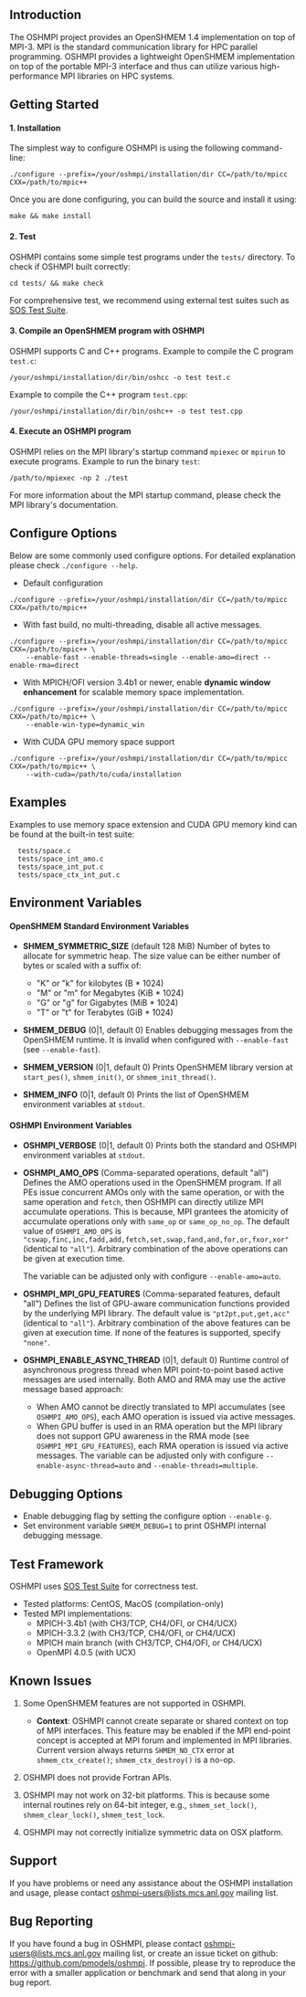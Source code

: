 ## Introduction
The OSHMPI project provides an OpenSHMEM 1.4 implementation on top of MPI-3.
MPI is the standard communication library for HPC parallel programming. OSHMPI
provides a lightweight OpenSHMEM implementation on top of the portable MPI-3
interface and thus can utilize various high-performance MPI libraries on
HPC systems.


## Getting Started
#### 1. Installation
The simplest way to configure OSHMPI is using the following command-line:
```
./configure --prefix=/your/oshmpi/installation/dir CC=/path/to/mpicc CXX=/path/to/mpic++
```
Once you are done configuring, you can build the source and install it using:
```
make && make install
```

#### 2. Test
OSHMPI contains some simple test programs under the `tests/` directory. To check
if OSHMPI built correctly:
```
cd tests/ && make check
```
For comprehensive test, we recommend using external test suites such as
[SOS Test Suite](https://github.com/openshmem-org/tests-sos).

#### 3. Compile an OpenSHMEM program with OSHMPI
OSHMPI supports C and C++ programs. Example to compile the C program `test.c`:
```
/your/oshmpi/installation/dir/bin/oshcc -o test test.c
```
Example to compile the C++ program `test.cpp`:
```
/your/oshmpi/installation/dir/bin/oshc++ -o test test.cpp
```

#### 4. Execute an OSHMPI program
OSHMPI relies on the MPI library's startup command `mpiexec` or `mpirun`
to execute programs. Example to run the binary `test`:
```
/path/to/mpiexec -np 2 ./test
```
For more information about the MPI startup command, please check the MPI
library's documentation.


## Configure Options

Below are some commonly used configure options. For detailed explanation
please check `./configure --help`.

- Default configuration
```
./configure --prefix=/your/oshmpi/installation/dir CC=/path/to/mpicc CXX=/path/to/mpic++
```

- With fast build, no multi-threading, disable all active messages.
```
./configure --prefix=/your/oshmpi/installation/dir CC=/path/to/mpicc CXX=/path/to/mpic++ \
    --enable-fast --enable-threads=single --enable-amo=direct --enable-rma=direct
```

- With MPICH/OFI version 3.4b1 or newer, enable
  **dynamic window enhancement** for scalable memory space implementation.
```
./configure --prefix=/your/oshmpi/installation/dir CC=/path/to/mpicc CXX=/path/to/mpic++ \
    --enable-win-type=dynamic_win
```

- With CUDA GPU memory space support
```
./configure --prefix=/your/oshmpi/installation/dir CC=/path/to/mpicc CXX=/path/to/mpic++ \
    --with-cuda=/path/to/cuda/installation
```

## Examples

Examples to use memory space extension and CUDA GPU memory kind can be found at the
built-in test suite:
```
  tests/space.c
  tests/space_int_amo.c
  tests/space_int_put.c
  tests/space_ctx_int_put.c
```

## Environment Variables
#### OpenSHMEM Standard Environment Variables
  - **SHMEM_SYMMETRIC_SIZE** (default 128 MiB)
      Number of bytes to allocate for symmetric heap. The size value can be
      either number of bytes or scaled with a suffix of:
      + "K" or "k" for kilobytes (B * 1024)
      + "M" or "m" for Megabytes (KiB * 1024)
      + "G" or "g" for Gigabytes (MiB * 1024)
      + "T" or "t" for Terabytes (GiB * 1024)
  - **SHMEM_DEBUG** (0|1, default 0)
      Enables debugging messages from the OpenSHMEM runtime. It is
      invalid when configured with `--enable-fast` (see `--enable-fast`).

  - **SHMEM_VERSION** (0|1, default 0)
      Prints OpenSHMEM library version at `start_pes()`, `shmem_init()`,
      or `shmem_init_thread()`.

  - **SHMEM_INFO** (0|1, default 0)
      Prints the list of OpenSHMEM environment variables at `stdout`.

#### OSHMPI Environment Variables
  - **OSHMPI_VERBOSE** (0|1, default 0)
      Prints both the standard and OSHMPI environment variables at `stdout`.

  - **OSHMPI_AMO_OPS**  (Comma-separated operations, default "all")
      Defines the AMO operations used in the OpenSHMEM program. If all PEs issue
      concurrent AMOs only with the same operation, or with the same operation
      and `fetch`, then OSHMPI can directly utilize MPI accumulate operations.
      This is because, MPI grantees the atomicity of accumulate operations
      only with `same_op` or `same_op_no_op`.
      The default value of `OSHMPI_AMO_OPS` is
      `"cswap,finc,inc,fadd,add,fetch,set,swap,fand,and,for,or,fxor,xor"`
      (identical to `"all"`). Arbitrary combination of the above operations can
      be given at execution time.

      The variable can be adjusted only with configure `--enable-amo=auto`.

  - **OSHMPI_MPI_GPU_FEATURES** (Comma-separated features, default "all")
      Defines the list of GPU-aware communication functions provided by
      the underlying MPI library.
      The default value is `"pt2pt,put,get,acc"` (identical to `"all"`).
      Arbitrary combination of the above features can be given at execution
      time. If none of the features is supported, specify `"none"`.


  - **OSHMPI_ENABLE_ASYNC_THREAD** (0|1, default 0)
      Runtime control of asynchronous progress thread when MPI point-to-point based
      active messages are used internally. Both AMO and RMA may use the active
      message based approach:
      + When AMO cannot be directly translated to MPI accumulates (see `OSHMPI_AMO_OPS`),
        each AMO operation is issued via active messages.
      + When GPU buffer is used in an RMA operation but the MPI library does not support
        GPU awareness in the RMA mode (see `OSHMPI_MPI_GPU_FEATURES`),
        each RMA operation is issued via active messages.
      The variable can be adjusted only with configure `--enable-async-thread=auto`
      and `--enable-threads=multiple`.


## Debugging Options
- Enable debugging flag by setting the configure option `--enable-g`.
- Set environment variable `SHMEM_DEBUG=1` to print OSHMPI internal debugging message.


## Test Framework
OSHMPI uses [SOS Test Suite](https://github.com/openshmem-org/tests-sos) for
correctness test.
- Tested platforms: CentOS, MacOS (compilation-only)
- Tested MPI implementations:
    + MPICH-3.4b1 (with CH3/TCP, CH4/OFI, or CH4/UCX)
    + MPICH-3.3.2 (with CH3/TCP, CH4/OFI, or CH4/UCX)
    + MPICH main branch (with CH3/TCP, CH4/OFI, or CH4/UCX)
    + OpenMPI 4.0.5 (with UCX)


## Known Issues
1. Some OpenSHMEM features are not supported in OSHMPI.
    - **Context**:
    OSHMPI cannot create separate or shared context on top of MPI interfaces.
    This feature may be enabled if the MPI end-point concept is accepted
    at MPI forum and implemented in MPI libraries. Current version always
    returns `SHMEM_NO_CTX` error at `shmem_ctx_create()`; `shmem_ctx_destroy()`
    is a no-op.

2. OSHMPI does not provide Fortran APIs.

3. OSHMPI may not work on 32-bit platforms. This is because some internal routines
   rely on 64-bit integer, e.g., `shmem_set_lock()`, `shmem_clear_lock()`, `shmem_test_lock`.

4. OSHMPI may not correctly initialize symmetric data on OSX platform.


## Support
If you have problems or need any assistance about the OSHMPI
installation and usage, please contact oshmpi-users@lists.mcs.anl.gov mailing
list.


## Bug Reporting
If you have found a bug in OSHMPI, please contact
oshmpi-users@lists.mcs.anl.gov mailing list, or create an issue ticket on
github: https://github.com/pmodels/oshmpi.  If possible, please try to
reproduce the error with a smaller application or benchmark and send
that along in your bug report.
